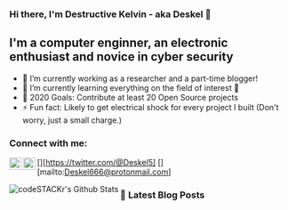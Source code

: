 ### Hi there, I'm Destructive Kelvin - aka **Deskel** 👋

## I'm a computer enginner, an electronic enthusiast and novice in cyber security
- 🔭 I’m currently working as a researcher and a part-time blogger!
- 🌱 I’m currently learning everything on the field of interest 🤣
- 🥅 2020 Goals: Contribute at least 20 Open Source projects
- ⚡ Fun fact: Likely to get electrical shock for every project I built (Don't worry, just a small charge.)

### Connect with me:
[<img align="left" alt="DesKel | Twitter" width="22px" src="https://cdn.jsdelivr.net/npm/simple-icons@v3/icons/twitter.svg" />][https://twitter.com/@Deskel5]
[<img align="left" alt="DesKel | protonmail" width="22px" src="https://cdn.jsdelivr.net/npm/simple-icons@v3/icons/protonmail.svg" />][mailto:Deskel666@protonmail.com]

<img align="left" alt="codeSTACKr's Github Stats" src="https://github-readme-stats.vercel.app/api?username=DesKel&show_icons=true&hide_border=true" />

### 📕 Latest Blog Posts
<!-- BLOG-POST-LIST:START -->
<!-- BLOG-POST-LIST:END -->